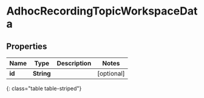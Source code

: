 # AdhocRecordingTopicWorkspaceData


## Properties

| Name | Type | Description | Notes |
| ------------ | ------------- | ------------- | ------------- |
| **id** | **String** |  |  [optional] |
{: class="table table-striped"}



